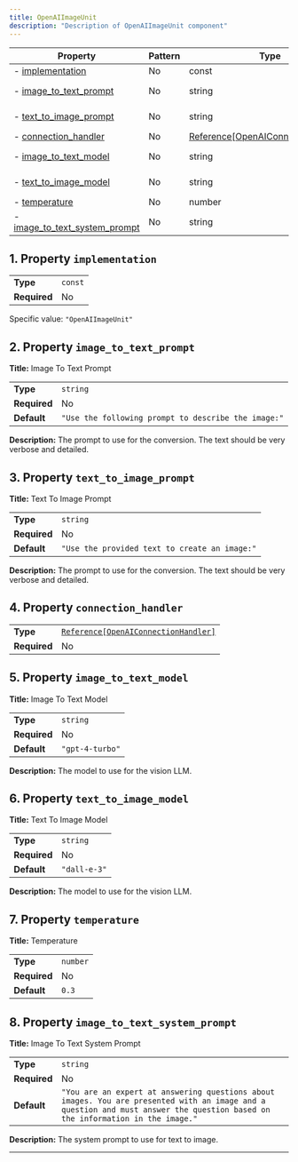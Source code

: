 ```yaml
---
title: OpenAIImageUnit
description: "Description of OpenAIImageUnit component"
---
```


| Property                                                       | Pattern | Type                               | Deprecated | Definition | Title/Description           |
| -------------------------------------------------------------- | ------- | ---------------------------------- | ---------- | ---------- | --------------------------- |
| - [implementation](#implementation )                           | No      | const                              | No         | -          | -                           |
| - [image_to_text_prompt](#image_to_text_prompt )               | No      | string                             | No         | -          | Image To Text Prompt        |
| - [text_to_image_prompt](#text_to_image_prompt )               | No      | string                             | No         | -          | Text To Image Prompt        |
| - [connection_handler](#connection_handler )                   | No      | [Reference[OpenAIConnectionHandler]](/docs/components/openaiconnectionhandler/overview) | No         | -          | -                           |
| - [image_to_text_model](#image_to_text_model )                 | No      | string                             | No         | -          | Image To Text Model         |
| - [text_to_image_model](#text_to_image_model )                 | No      | string                             | No         | -          | Text To Image Model         |
| - [temperature](#temperature )                                 | No      | number                             | No         | -          | Temperature                 |
| - [image_to_text_system_prompt](#image_to_text_system_prompt ) | No      | string                             | No         | -          | Image To Text System Prompt |

## <a name="implementation"></a>1. Property `implementation`

|              |         |
| ------------ | ------- |
| **Type**     | `const` |
| **Required** | No      |

Specific value: `"OpenAIImageUnit"`

## <a name="image_to_text_prompt"></a>2. Property `image_to_text_prompt`

**Title:** Image To Text Prompt

|              |                                                     |
| ------------ | --------------------------------------------------- |
| **Type**     | `string`                                            |
| **Required** | No                                                  |
| **Default**  | `"Use the following prompt to describe the image:"` |

**Description:** The prompt to use for the conversion. The text should be very verbose and detailed.

## <a name="text_to_image_prompt"></a>3. Property `text_to_image_prompt`

**Title:** Text To Image Prompt

|              |                                               |
| ------------ | --------------------------------------------- |
| **Type**     | `string`                                      |
| **Required** | No                                            |
| **Default**  | `"Use the provided text to create an image:"` |

**Description:** The prompt to use for the conversion. The text should be very verbose and detailed.

## <a name="connection_handler"></a>4. Property `connection_handler`

|              |                                      |
| ------------ | ------------------------------------ |
| **Type**     | [`Reference[OpenAIConnectionHandler]`](/docs/components/openaiconnectionhandler/overview) |
| **Required** | No                                   |

## <a name="image_to_text_model"></a>5. Property `image_to_text_model`

**Title:** Image To Text Model

|              |                 |
| ------------ | --------------- |
| **Type**     | `string`        |
| **Required** | No              |
| **Default**  | `"gpt-4-turbo"` |

**Description:** The model to use for the vision LLM.

## <a name="text_to_image_model"></a>6. Property `text_to_image_model`

**Title:** Text To Image Model

|              |              |
| ------------ | ------------ |
| **Type**     | `string`     |
| **Required** | No           |
| **Default**  | `"dall-e-3"` |

**Description:** The model to use for the vision LLM.

## <a name="temperature"></a>7. Property `temperature`

**Title:** Temperature

|              |          |
| ------------ | -------- |
| **Type**     | `number` |
| **Required** | No       |
| **Default**  | `0.3`    |

## <a name="image_to_text_system_prompt"></a>8. Property `image_to_text_system_prompt`

**Title:** Image To Text System Prompt

|              |                                                                                                                                                                               |
| ------------ | ----------------------------------------------------------------------------------------------------------------------------------------------------------------------------- |
| **Type**     | `string`                                                                                                                                                                      |
| **Required** | No                                                                                                                                                                            |
| **Default**  | `"You are an expert at answering questions about images. You are presented with an image and a question and must answer the question based on the information in the image."` |

**Description:** The system prompt to use for text to image.

----------------------------------------------------------------------------------------------------------------------------
